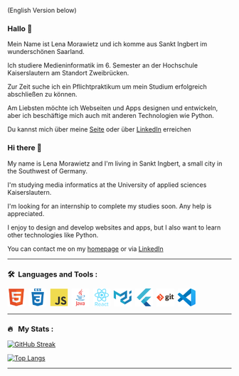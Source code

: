(English Version below)
### Hallo 👋

Mein Name ist Lena Morawietz und ich komme aus Sankt Ingbert im wunderschönen Saarland. 

Ich studiere Medieninformatik im 6. Semester an der Hochschule Kaiserslautern am Standort Zweibrücken. 

Zur Zeit suche ich ein Pflichtpraktikum um mein Studium erfolgreich abschließen zu können.

Am Liebsten möchte ich Webseiten und Apps designen und entwickeln, aber ich beschäftige mich auch mit anderen Technologien wie Python.

Du kannst mich über meine [Seite](lenamorawietz.de) oder über [LinkedIn](https://www.linkedin.com/in/lena-morawietz-93a4a3165/)  erreichen



### Hi there 👋

My name is Lena Morawietz and I'm living in Sankt Ingbert, a small city in the Southwest of Germany.

I'm studying media informatics at the University of applied sciences Kaiserslautern.

I'm looking for an internship to complete my studies soon. Any help is appreciated.

I enjoy to design and develop websites and apps, but I also want to learn other technologies like Python.

You can contact me on my [homepage](lenamorawietz.de) or via [LinkedIn](https://www.linkedin.com/in/lena-morawietz-93a4a3165/) 

<!--

- 🔭 I’m currently working on ...
- 🌱 I’m currently learning ...
- 👯 I’m looking to collaborate on ...
- 🤔 I’m looking for help with ...
- 💬 Ask me about ...
- 📫 How to reach me: ...
- 😄 Pronouns: ...
- ⚡ Fun fact: ...
-->

---

### 🛠 &nbsp;Languages and Tools :

<p>
<img src="https://github.com/devicons/devicon/blob/master/icons/html5/html5-original.svg" title="HTML5" alt="HTML" width="40" height="40"/>&nbsp;
<img src="https://github.com/devicons/devicon/blob/master/icons/css3/css3-plain-wordmark.svg"  title="CSS3" alt="CSS" width="40" height="40"/>&nbsp;
<img src="https://github.com/devicons/devicon/blob/master/icons/javascript/javascript-original.svg" title="JavaScript" alt="JavaScript" width="40" height="40"/>&nbsp;
<img src="https://github.com/devicons/devicon/blob/master/icons/java/java-original-wordmark.svg" title="Java" alt="Java" width="40" height="40"/>&nbsp;
<img src="https://github.com/devicons/devicon/blob/master/icons/react/react-original-wordmark.svg" title="React" alt="React" width="40" height="40"/>&nbsp;
<img src="https://github.com/devicons/devicon/blob/master/icons/materialui/materialui-original.svg" title="Material UI" alt="Material UI" width="40" height="40"/>&nbsp;
<img src="https://github.com/devicons/devicon/blob/master/icons/flutter/flutter-original.svg" title="Flutter" alt="Flutter" width="40" height="40"/>&nbsp;
<img src="https://github.com/devicons/devicon/blob/master/icons/git/git-original-wordmark.svg" title="Git" **alt="Git" width="40" height="40"/>&nbsp;
<img src="https://github.com/devicons/devicon/blob/master/icons/vscode/vscode-original.svg" title="Visual Studio Code" width="40" height="40"/>&nbsp;
</p>

---


### 🔥 &nbsp; My Stats :
[![GitHub Streak](http://github-readme-streak-stats.herokuapp.com?user=lenamm12&theme=dark&background=000000)](https://git.io/streak-stats)

[![Top Langs](https://github-readme-stats.vercel.app/api/top-langs/?username=lenamm12&theme=vision-friendly-dark&langs_count=4&layout=compact)](https://github.com/anuraghazra/github-readme-stats)

---

